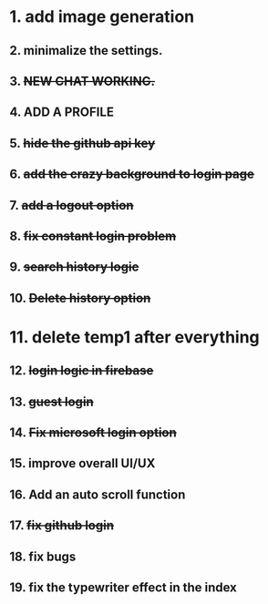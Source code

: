 # 1.  add image generation
## 2. minimalize the settings.
## 3. ~~NEW CHAT WORKING.~~
## 4. ADD A PROFILE 
## 5. ~~hide the github api key~~ 
## 6. ~~add the crazy background to login page~~
## 7. ~~add a logout option~~
## 8. ~~fix constant login problem~~
## 9. ~~search history logic~~
## 10. ~~Delete history option~~
# 11.  delete temp1 after everything
## 12. ~~login logic in firebase~~
## 13. ~~guest login~~
## 14. ~~Fix microsoft login option~~
## 15. improve overall UI/UX
## 16. Add an auto scroll function
## 17. ~~fix github login~~
## 18. fix bugs
## 19. fix the typewriter effect in the index